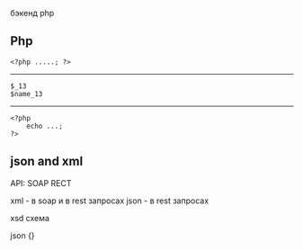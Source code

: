 бэкенд
php 

## Php

    <?php .....; ?>
-------------

    $_13
    $name_13
-------------

    <?php
        echo ...;
    ?>


## json and xml

API: SOAP RECT

xml - в soap и в rest запросах
json - в rest запросах

<?xml version="1.0"?>
xsd схема


json
{}






